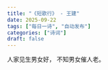 ```yaml
---
title: "《短歌行》 - 王建"
date: 2025-09-22
tags: ["每日一诗", "自动发布"]
categories: ["诗词"]
draft: false
---
```


人家见生男女好，
不知男女催人老。

